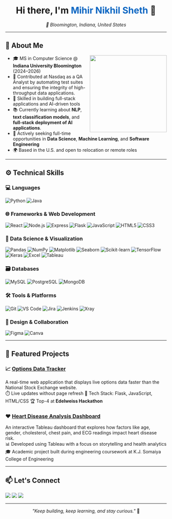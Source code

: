 <h1 align="center">Hi there, I'm <span style="color:#0a66c2;">Mihir Nikhil Sheth</span> 👋</h1>
<p align="center"><em>📍 Bloomington, Indiana, United States</em></p>
<p align="center">
</p>

---

## 🧠 About Me

<img align="right" src="https://media.giphy.com/media/qgQUggAC3Pfv687qPC/giphy.gif" width="240" />

- 🎓 MS in Computer Science @ **Indiana University Bloomington** (2024–2026)
- 💼 Contributed at Nasdaq as a QA Analyst by automating test suites and ensuring the integrity of high-throughput data applications.
- 🧰 Skilled in building full-stack applications and AI-driven tools
- 📚 Currently learning about **NLP**, **text classification models**, and **full-stack deployment of AI applications**.
- 🔭 Actively seeking full-time opportunities in **Data Science**, **Machine Learning**, and **Software Engineering**
- 🌍 Based in the U.S. and open to relocation or remote roles

---

## ⚙️ Technical Skills

### 💻 Languages
![Python](https://img.shields.io/badge/Python-3670A0?style=for-the-badge&logo=python&logoColor=white)
![Java](https://img.shields.io/badge/Java-ED8B00?style=for-the-badge&logo=java&logoColor=white)

### 🌐 Frameworks & Web Development  
![React](https://img.shields.io/badge/React-20232A?style=for-the-badge&logo=react&logoColor=61DAFB)
![Node.js](https://img.shields.io/badge/Node.js-339933?style=for-the-badge&logo=nodedotjs&logoColor=white)
![Express](https://img.shields.io/badge/Express.js-000000?style=for-the-badge&logo=express&logoColor=white)
![Flask](https://img.shields.io/badge/Flask-black?style=for-the-badge&logo=flask&logoColor=white)
![JavaScript](https://img.shields.io/badge/JavaScript-F7DF1E?style=for-the-badge&logo=javascript&logoColor=black)
![HTML5](https://img.shields.io/badge/HTML5-E34F26?style=for-the-badge&logo=html5&logoColor=white)
![CSS3](https://img.shields.io/badge/CSS3-1572B6?style=for-the-badge&logo=css3&logoColor=white)

### 🧠 Data Science & Visualization  
![Pandas](https://img.shields.io/badge/Pandas-150458?style=for-the-badge&logo=pandas&logoColor=white)
![NumPy](https://img.shields.io/badge/Numpy-013243?style=for-the-badge&logo=numpy&logoColor=white)
![Matplotlib](https://img.shields.io/badge/Matplotlib-11557C?style=for-the-badge&logo=matplotlib&logoColor=white)
![Seaborn](https://img.shields.io/badge/Seaborn-4B8BBE?style=for-the-badge&logo=python&logoColor=white)
![Scikit-learn](https://img.shields.io/badge/Scikit--learn-F7931E?style=for-the-badge&logo=scikit-learn&logoColor=white)
![TensorFlow](https://img.shields.io/badge/TensorFlow-FF6F00?style=for-the-badge&logo=tensorflow&logoColor=white)
![Keras](https://img.shields.io/badge/Keras-D00000?style=for-the-badge&logo=keras&logoColor=white)
![Excel](https://img.shields.io/badge/Excel-217346?style=for-the-badge&logo=microsoft-excel&logoColor=white)
![Tableau](https://img.shields.io/badge/Tableau-E97627?style=for-the-badge&logo=tableau&logoColor=white)

### 🗃️ Databases  
![MySQL](https://img.shields.io/badge/MySQL-4479A1?style=for-the-badge&logo=mysql&logoColor=white)
![PostgreSQL](https://img.shields.io/badge/PostgreSQL-336791?style=for-the-badge&logo=postgresql&logoColor=white)
![MongoDB](https://img.shields.io/badge/MongoDB-4EA94B?style=for-the-badge&logo=mongodb&logoColor=white)

### 🛠️ Tools & Platforms  
![Git](https://img.shields.io/badge/Git-F05032?style=for-the-badge&logo=git&logoColor=white)
![VS Code](https://img.shields.io/badge/VS%20Code-007ACC?style=for-the-badge&logo=visualstudiocode&logoColor=white)
![Jira](https://img.shields.io/badge/Jira-0052CC?style=for-the-badge&logo=jira&logoColor=white)
![Jenkins](https://img.shields.io/badge/Jenkins-D24939?style=for-the-badge&logo=jenkins&logoColor=white)
![Xray](https://img.shields.io/badge/Xray-0052CC?style=for-the-badge&logo=xray&logoColor=white)

### 🎨 Design & Collaboration  
![Figma](https://img.shields.io/badge/Figma-F24E1E?style=for-the-badge&logo=figma&logoColor=white)
![Canva](https://img.shields.io/badge/Canva-00C4CC?style=for-the-badge&logo=canva&logoColor=white)

---

## 🚀 Featured Projects

### 📈 [Options Data Tracker](https://github.com/MihirSheth25/option-chain-analyzer)  
A real-time web application that displays live options data faster than the National Stock Exchange website.  
⏱️ Live updates without page refresh
🧱 Tech Stack: Flask, JavaScript, HTML/CSS
🏆 Top-4 at **Edelweiss Hackathon**

### ❤️ [Heart Disease Analysis Dashboard](https://github.com/MihirSheth25/Tableau-heart-disease-analysis)  
An interactive Tableau dashboard that explores how factors like age, gender, cholesterol, chest pain, and ECG readings impact heart disease risk.  
📊 Developed using Tableau with a focus on storytelling and health analytics  
🎓 Academic project built during engineering coursework at K.J. Somaiya College of Engineering

---

## 📫 Let's Connect

<a href="mailto:minsheth.work@gmail.com"><img src="https://img.shields.io/badge/Gmail-D14836?style=for-the-badge&logo=gmail&logoColor=white"></a>
<a href="https://www.linkedin.com/in/mihir-sheth25"><img src="https://img.shields.io/badge/LinkedIn-0077B5?style=for-the-badge&logo=linkedin&logoColor=white"></a>
<a href="https://github.com/MihirSheth25"><img src="https://img.shields.io/badge/GitHub-181717?style=for-the-badge&logo=github&logoColor=white"></a>

---

<p align="center">
  <i>"Keep building, keep learning, and stay curious."</i> 🚀
</p>

<!---
MihirSheth25/MihirSheth25 is a ✨ special ✨ repository because its `README.md` (this file) appears on your GitHub profile.
You can click the Preview link to take a look at your changes.
--->
